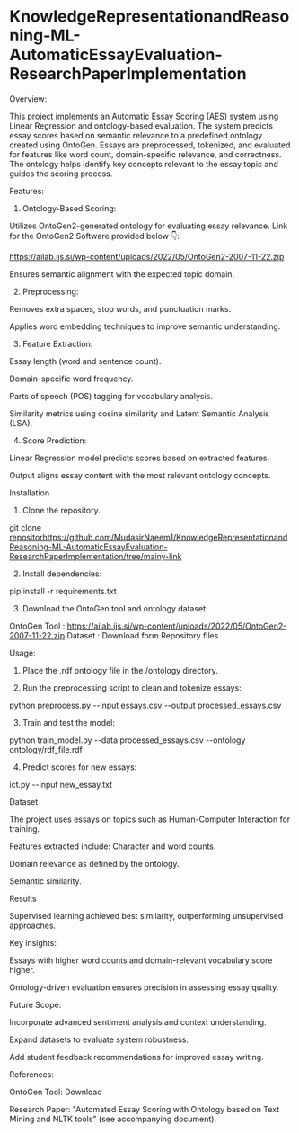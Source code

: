# KnowledgeRepresentationandReasoning-ML-AutomaticEssayEvaluation-ResearchPaperImplementation

Overview:

This project implements an Automatic Essay Scoring (AES) system using Linear Regression and ontology-based evaluation. The system predicts essay scores based on semantic relevance to a predefined ontology created using OntoGen. Essays are preprocessed, tokenized, and evaluated for features like word count, domain-specific relevance, and correctness. The ontology helps identify key concepts relevant to the essay topic and guides the scoring process.


Features:

1. Ontology-Based Scoring:

Utilizes OntoGen2-generated ontology for evaluating essay relevance. Link for the OntoGen2 Software provided below 👇:

https://ailab.ijs.si/wp-content/uploads/2022/05/OntoGen2-2007-11-22.zip

Ensures semantic alignment with the expected topic domain.


2. Preprocessing:

Removes extra spaces, stop words, and punctuation marks.

Applies word embedding techniques to improve semantic understanding.


3. Feature Extraction:

Essay length (word and sentence count).

Domain-specific word frequency.

Parts of speech (POS) tagging for vocabulary analysis.

Similarity metrics using cosine similarity and Latent Semantic Analysis (LSA).


4. Score Prediction:

Linear Regression model predicts scores based on extracted features.

Output aligns essay content with the most relevant ontology concepts.


Installation

1. Clone the repository.

git clone <repositorhttps://github.com/MudasirNaeem1/KnowledgeRepresentationandReasoning-ML-AutomaticEssayEvaluation-ResearchPaperImplementation/tree/mainy-link>


2. Install dependencies:

pip install -r requirements.txt


3. Download the OntoGen tool and ontology dataset:

OntoGen Tool : https://ailab.ijs.si/wp-content/uploads/2022/05/OntoGen2-2007-11-22.zip
Dataset : Download form Repository files


Usage:

1. Place the .rdf ontology file in the /ontology directory.


2. Run the preprocessing script to clean and tokenize essays:

python preprocess.py --input essays.csv --output processed_essays.csv


3. Train and test the model:

python train_model.py --data processed_essays.csv --ontology ontology/rdf_file.rdf


4. Predict scores for new essays:

ict.py --input new_essay.txt



Dataset

The project uses essays on topics such as Human-Computer Interaction for training.

Features extracted include: Character and word counts.

Domain relevance as defined by the ontology.

Semantic similarity.


Results

Supervised learning achieved best similarity, outperforming unsupervised approaches.


Key insights:

Essays with higher word counts and domain-relevant vocabulary score higher.

Ontology-driven evaluation ensures precision in assessing essay quality.


Future Scope:

Incorporate advanced sentiment analysis and context understanding.

Expand datasets to evaluate system robustness.

Add student feedback recommendations for improved essay writing.


References:

OntoGen Tool: Download

Research Paper: "Automated Essay Scoring with Ontology based on Text Mining and NLTK tools" (see accompanying document).
